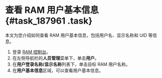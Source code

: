 # 查看 RAM 用户基本信息 {#task_187961 .task}

本文为您介绍如何查看 RAM 用户基本信息，包括用户名、显示名称和 UID 等信息。

1.  登录 [RAM 控制台](https://ram.console.aliyun.com/)。
2.  在左侧导航栏的**人员管理**菜单下，单击**用户**。
3.  在**用户登录名称/显示名称**列表下，单击目标 RAM 用户名称。
4.  在**用户基本信息**区域，可以查看用户基本信息。

